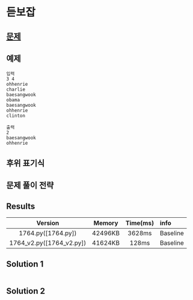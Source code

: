 # 듣보잡

## [문제](https://www.acmicpc.net/problem/1764)

## 예제

```
입력
3 4
ohhenrie
charlie
baesangwook
obama
baesangwook
ohhenrie
clinton

출력
2
baesangwook
ohhenrie

```

## 후위 표기식

## 문제 풀이 전략

## Results

|         Version          | Memory  | Time(ms) | info     |
| :----------------------: | :-----: | :------: | :------- |
|    1764.py([1764.py])    | 42496KB |  3628ms  | Baseline |
| 1764_v2.py([1764_v2.py]) | 41624KB |  128ms   | Baseline |

## Solution 1

```python

```

## Solution 2

```python


```

